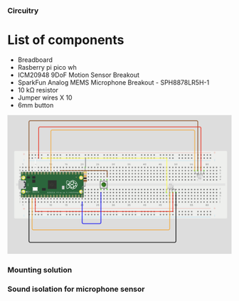 ### Circuitry

# List of components

- Breadboard
- Rasberry pi pico wh
- ICM20948 9DoF Motion Sensor Breakout
- SparkFun Analog MEMS Microphone Breakout - SPH8878LR5H-1
- 10 kΩ resistor
- Jumper wires X 10
- 6mm button

<img src="assets/Circuitry_diagram.png" alt="Breadboard setup" width="800"/>

### Mounting solution

### Sound isolation for microphone sensor
